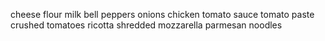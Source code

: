 cheese
flour
milk
bell peppers
onions
chicken
tomato sauce
tomato paste
crushed tomatoes
ricotta
shredded mozzarella
parmesan
noodles
